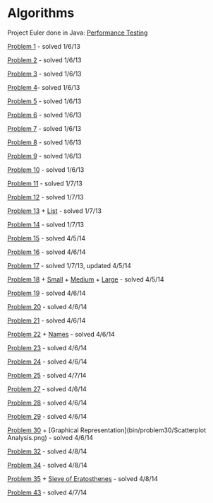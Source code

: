 Algorithms
==========

Project Euler done in Java: [Performance Testing](src/PerformanceTest.java)

[Problem 1](src/problem01/MultiplesOf.java) - solved 1/6/13

[Problem 2](src/problem02/FibonacciSum.java) - solved 1/6/13

[Problem 3](src/problem03/LargestPrimeFactor.java) - solved 1/6/13

[Problem 4](src/problem04/LargestPalindrome.java)- solved 1/6/13

[Problem 5](src/problem05/SmallestMultiple.java) - solved 1/6/13

[Problem 6](src/problem06/SumSquareDifference.java) - solved 1/6/13

[Problem 7](src/problem07/PrimeNumbers.java) - solved 1/6/13

[Problem 8](src/problem08/PythagoreanTriplet.java) - solved 1/6/13

[Problem 9](src/problem09/PythagoreanTriplet.java) - solved 1/6/13

[Problem 10](src/problem07/PrimeNumbers.java) - solved 1/6/13

[Problem 11](src/problem11/GridProduct.java) - solved 1/7/13

[Problem 12](src/problem12/TriangleNumber.java) - solved 1/7/13

[Problem 13](src/problem13/LargeSum.java) + [List](src/problem13/list.txt) - solved 1/7/13

[Problem 14](src/problem14/LongestCollatz.java) - solved 1/7/13

[Problem 15](src/problem15/LatticePaths.java) - solved 4/5/14

[Problem 16](src/problem16/PowerDigitSum.java) - solved 4/6/14

[Problem 17](src/problem17/NumberLetterCounts.java) - solved 1/7/13, updated 4/5/14

[Problem 18](src/problem18/MaximumPathSum.java) + [Small](src/problem18/smallTriangle.txt) + [Medium](src/problem18/triangle.txt) + [Large](src/problem18/bigTriangle.txt) - solved 4/5/14

[Problem 19](src/problem19/CountingSundays.java) - solved 4/6/14

[Problem 20](src/problem20/FactorialDigitSum.java) - solved 4/6/14

[Problem 21](src/problem21/AmicableNumbers.java) - solved 4/6/14

[Problem 22](src/problem22/NameScores.java) + [Names](src/problem22/names.txt) - solved 4/6/14

[Problem 23](src/problem23/NonAbundantSums.java) - solved 4/6/14

[Problem 24](src/problem24/LexicographicPermutations.java) - solved 4/6/14

[Problem 25](src/problem25/Fibonacci1000.java) - solved 4/7/14

[Problem 27](src/problem27/QuadraticPrimes.java) - solved 4/6/14

[Problem 28](src/problem28/SpiralDiagonals.java) - solved 4/6/14

[Problem 29](src/problem29/DistinctPowers.java) - solved 4/6/14

[Problem 30](src/problem30/DigitFifthPowers.java) + [Graphical Representation](bin/problem30/Scatterplot Analysis.png) - solved 4/6/14

[Problem 32](src/problem32/PandigitalProducts.java) - solved 4/8/14

[Problem 34](src/problem34/DigitFactorials.java) - solved 4/8/14

[Problem 35](src/problem35/CircularPrimes.java) + [Sieve of Eratosthenes](src/problem35/SieveEratosthenes.java) - solved 4/8/14

[Problem 43](src/problem43/SubstringDivisibility.java) - solved 4/7/14
